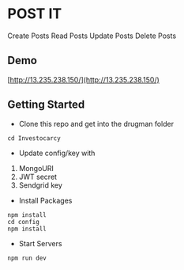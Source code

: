 # POST IT

Create Posts
Read Posts
Update Posts
Delete Posts

## Demo
[http://13.235.238.150/](http://13.235.238.150/)

## Getting Started

* Clone this repo and get into the drugman folder

```
cd Investocarcy
```

* Update config/key with
1. MongoURI
2. JWT secret
3. Sendgrid key

* Install Packages

```
npm install
cd config
npm install
```

* Start Servers

```
npm run dev
```